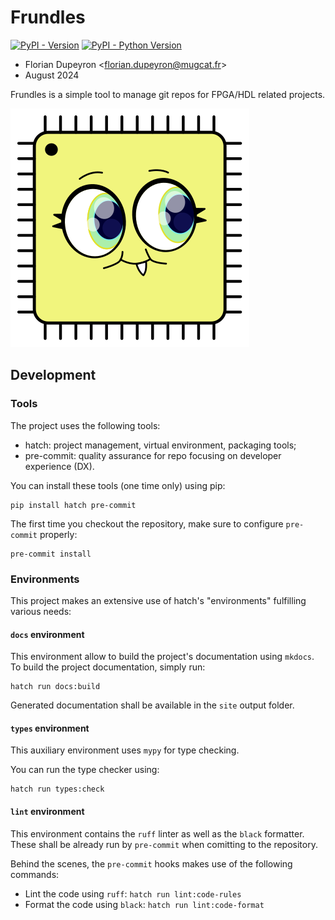 # Frundles

[![PyPI - Version](https://img.shields.io/pypi/v/frundles.svg)](https://pypi.org/project/frundles)
[![PyPI - Python Version](https://img.shields.io/pypi/pyversions/frundles.svg)](https://pypi.org/project/frundles)

- Florian Dupeyron &lt;florian.dupeyron@mugcat.fr&gt;
- August 2024

Frundles is a simple tool to manage git repos for FPGA/HDL related projects.

![Frundles logo](./docs/assets/img/logo-frundles.svg)


## Development

### Tools

The project uses the following tools:

- hatch: project management, virtual environment, packaging tools;
- pre-commit: quality assurance for repo focusing on developer experience (DX).

You can install these tools (one time only) using pip:

```
pip install hatch pre-commit
```

The first time you checkout the repository, make sure to configure `pre-commit` properly:

```
pre-commit install
```

### Environments

This project makes an extensive use of hatch's "environments" fulfilling various needs:

#### `docs` environment

This environment allow to build the project's documentation using `mkdocs`. To build the project documentation, simply run:

```
hatch run docs:build
```

Generated documentation shall be available in the `site` output folder.


#### `types` environment

This auxiliary environment uses `mypy` for type checking.

You can run the type checker using:

```
hatch run types:check
```


#### `lint` environment

This environment contains the `ruff` linter as well as the `black` formatter. These shall be already run by `pre-commit` when comitting to the repository.

Behind the scenes, the `pre-commit` hooks makes use of the following commands:

- Lint the code using `ruff`: `hatch run lint:code-rules`
- Format the code using `black`: `hatch run lint:code-format`
